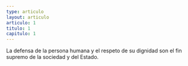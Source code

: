 ```yaml
---
type: articulo
layout: articulo
articulo: 1
titulo: 1
capitulo: 1
---
```

La defensa de la persona humana y el respeto de su dignidad son el fin supremo de la sociedad y del Estado.
